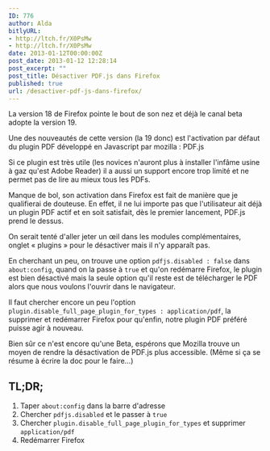 ```yaml
---
ID: 776
author: Alda
bitlyURL:
- http://ltch.fr/X0PsMw
- http://ltch.fr/X0PsMw
date: 2013-01-12T00:00:00Z
post_date: 2013-01-12 12:28:14
post_excerpt: ""
post_title: Désactiver PDF.js dans Firefox
published: true
url: /desactiver-pdf-js-dans-firefox/
---
```


<p>La version 18 de Firefox pointe le bout de son nez et déjà le canal beta adopte la version 19.</p>

<p>Une des nouveautés de cette version (la 19 donc) est l'activation par défaut du plugin PDF développé en Javascript par mozilla : PDF.js</p>

<p>Si ce plugin est très utile (les novices n'auront plus à installer l'infâme usine à gaz qu'est Adobe Reader) il a aussi un support encore trop limité et ne permet pas de lire au mieux tous les PDFs.</p>

<p>Manque de bol, son activation dans Firefox est fait de manière que je qualifierai de douteuse. En effet, il ne lui importe pas que l'utilisateur ait déjà un plugin PDF actif et en soit satisfait, dès le premier lancement, PDF.js prend le dessus.</p>

<p>On serait tenté d'aller jeter un œil dans les modules complémentaires, onglet « plugins » pour le désactiver mais il n'y apparaît pas.</p>

<p>En cherchant un peu, on trouve une option <code>pdfjs.disabled : false</code> dans <code>about:config</code>, quand on la passe à <code>true</code> et qu'on redémarre Firefox, le plugin est bien désactivé mais la seule option qu'il reste est de télécharger le PDF alors que nous voulons l'ouvrir dans le navigateur.</p>

<p>Il faut chercher encore un peu l'option <code>plugin.disable_full_page_plugin_for_types : application/pdf</code>, la supprimer et redémarrer Firefox pour qu'enfin, notre plugin PDF préféré puisse agir à nouveau.</p>

<p>Bien sûr ce n'est encore qu'une Beta, espérons que Mozilla trouve un moyen de rendre la désactivation de PDF.js plus accessible. (Même si ça se résume à écrire la doc pour le faire…)</p>

<h2>TL;DR;</h2>

<ol>
<li>Taper <code>about:config</code> dans la barre d'adresse</li>
<li>Chercher <code>pdfjs.disabled</code> et le passer à <code>true</code></li>
<li>Chercher <code>plugin.disable_full_page_plugin_for_types</code> et supprimer <code>application/pdf</code></li>
<li>Redémarrer Firefox</li>
</ol>